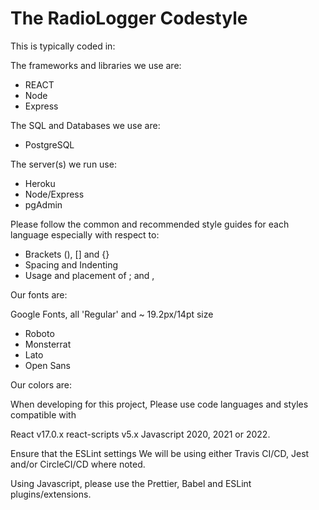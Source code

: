 # The RadioLogger Codestyle

This is typically coded in:

The frameworks and libraries we use are:

- REACT
- Node
- Express

The SQL and Databases we use are:

- PostgreSQL

The server(s) we run use:

- Heroku
- Node/Express
- pgAdmin

Please follow the common and recommended style guides for each language especially with respect to:

- Brackets (), [] and {}
- Spacing and Indenting
- Usage and placement of ; and ,

Our fonts are:

Google Fonts, all 'Regular' and ~ 19.2px/14pt size

- Roboto
- Monsterrat
- Lato
- Open Sans

Our colors are:

When developing for this project, Please use code languages and styles compatible with

React v17.0.x
react-scripts v5.x
Javascript 2020, 2021 or 2022.

Ensure that the ESLint settings
We will be using either Travis CI/CD, Jest and/or CircleCI/CD where noted.

Using Javascript, please use the Prettier, Babel and ESLint plugins/extensions.
